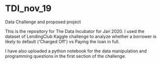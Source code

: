 # TDI_nov_19
Data Challenge and proposed project

This is the repository for The Data Incubator for Jan 2020. I used the dataset of LendingClub Kaggle challenge to analyze whether a borrower is
likely to default ('Charged Off') vs Paying the loan in full.

I have also uploaded a python notebook for the data manipulation and programming questions in the first section of the challenge.
